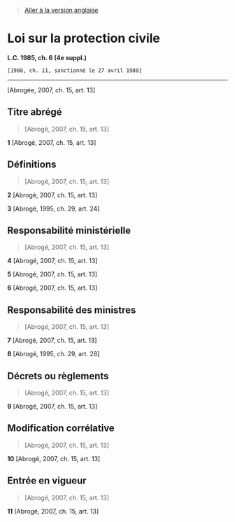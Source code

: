 > [Aller à la version anglaise](/en/Acts/Statutes%20of%20Canada/1985/c.%206%20(4e%20suppl.).md)

# Loi sur la protection civile

**L.C. 1985, ch. 6 (4e suppl.)**


```
[1988, ch. 11, sanctionné le 27 avril 1988]
```
----------


[Abrogée,  2007, ch. 15, art. 13]



## Titre abrégé
> [Abrogé,  2007, ch. 15, art. 13]



**1** [Abrogé,  2007, ch. 15, art. 13]




## Définitions
> [Abrogé,  2007, ch. 15, art. 13]



**2** [Abrogé,  2007, ch. 15, art. 13]



**3** [Abrogé, 1995, ch. 29, art. 24]




## Responsabilité ministérielle
> [Abrogé,  2007, ch. 15, art. 13]



**4** [Abrogé,  2007, ch. 15, art. 13]



**5** [Abrogé,  2007, ch. 15, art. 13]



**6** [Abrogé,  2007, ch. 15, art. 13]




## Responsabilité des ministres
> [Abrogé,  2007, ch. 15, art. 13]



**7** [Abrogé,  2007, ch. 15, art. 13]



**8** [Abrogé, 1995, ch. 29, art. 28]




## Décrets ou règlements
> [Abrogé,  2007, ch. 15, art. 13]



**9** [Abrogé,  2007, ch. 15, art. 13]




## Modification corrélative
> [Abrogé,  2007, ch. 15, art. 13]



**10** [Abrogé,  2007, ch. 15, art. 13]




## Entrée en vigueur
> [Abrogé,  2007, ch. 15, art. 13]



**11** [Abrogé,  2007, ch. 15, art. 13]


